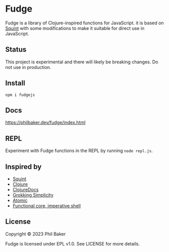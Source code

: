 # Fudge

Fudge is a library of Clojure-inspired functions for JavaScript. it is based on 
[Squint](https://github.com/squint-cljs/squint) with some modifications to make 
it suitable for direct use in JavaScript. 

## Status
This project is experimental and there will likely be breaking changes. Do not
use in production.

## Install
`npm i fudgejs`

## Docs
https://philbaker.dev/fudge/index.html

## REPL
Experiment with Fudge functions in the REPL by running `node repl.js`. 

## Inspired by
- [Squint](https://github.com/squint-cljs/squint)
- [Clojure](https://github.com/clojure/clojure)
- [ClojureDocs](https://clojuredocs.org)
- [Grokking Simplicity](https://www.manning.com/books/grokking-simplicity)
- [Atomic](https://github.com/mlanza/atomic)
- [Functional core, imperative shell](https://www.destroyallsoftware.com/screencasts/catalog/functional-core-imperative-shell)

## License

Copyright © 2023 Phil Baker

Fudge is licensed under EPL v1.0. See LICENSE for more details.
